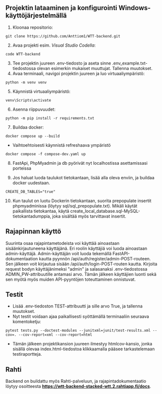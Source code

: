 ## Projektin lataaminen ja konfigurointi Windows-käyttöjärjestelmällä
1. Kloonaa repositorio:
```
git clone https://github.com/Anttiom1/WTT-backend.git
```
2. Avaa projekti esim. *Visual Studio Codella*:
```
code WTT-backend
```
3. Tee projektin juureen .env-tiedosto ja aseta sinne .env_example.txt-tiedostossa olevan esimerkin mukaiset muuttujat. Tallenna muutokset.
4. Avaa terminaali, navigoi projektin juureen ja luo virtuaaliympäristö:
```
python -m venv venv
```
5. Käynnistä virtuaaliympäristö:
```
venv\Scripts\activate
```
6. Asenna riippuvuudet:
```
python -m pip install -r requirements.txt
```
7. Buildaa docker:
```
docker compose up --build 
```
- Vaihtoehtoisesti käynnistä refreshaava ympäristö
```
docker compose -f compose-dev.yaml up 
```
8. FastApi, PhpMyadmin ja db pyörivät nyt localhostissa asettamissasi porteissa

9. Jos haluat luoda taulukot tietokantaan, lisää alla oleva enviin, ja buildaa docker uudestaan.
```
CREATE_DB_TABLES="true"
```
10. Kun taulut on luotu Dockerin tietokantaan, suorita prepopulate insertit phpmyadminissa (löytyy sql/sql_prepopulate.txt). 
Mikäli käytät paikallista tietokantaa, käytä create_local_database.sql-MySQL-tietokantadumppia, joka sisältää myös tarvittavat insertit.

## Rajapinnan käyttö
Suurinta osaa rajapintametodeista voi käyttää ainoastaan sisäänkirjautuneena käyttäjänä. Eri roolin käyttäjiä voi luoda ainoastaan admin-käyttäjä. Admin-käyttäjän voit luoda tekemällä FastAPI-dokumentaation kautta pyynnön /api/auth/register/admin-POST-routeen. Sen jälkeen voit kirjautua sisään /api/auth/login-POST-routen kautta. Kirjoita request bodyn käyttäjänimeksi "admin" ja salasanaksi .env-tiedostossa ADMIN_PW-attribuutille antamasi arvo. Tämän jälkeen käyttäjien luonti sekä sen myötä myös muiden API-pyyntöjen toteuttaminen onnistuvat.

## Testit
- Lisää .env-tiedoston TEST-attribuutti ja sille arvo True, ja tallenna muutokset.
- Nyt testit voidaan ajaa paikallisesti syöttämällä terminaaliin seuraava komentoketju:
```
pytest tests.py --doctest-modules --junitxml=junit/test-results.xml --cov=. --cov-report=xml --cov-report=html
```
- Tämän jälkeen projektikansion juureen ilmestyy htmlcov-kansio, jonka sisällä olevaa index.html-tiedostoa klikkaamalla pääsee tarkastelemaan testiraportteja.

## Rahti

Backend on buildattu myös Rahti-palveluun, ja rajapintadokumentaatio löytyy osoitteesta **https://wtt-backend-stacked-wtt.2.rahtiapp.fi/docs**.
